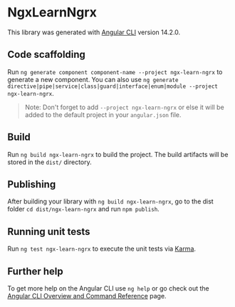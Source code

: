 # NgxLearnNgrx

This library was generated with [Angular CLI](https://github.com/angular/angular-cli) version 14.2.0.

## Code scaffolding

Run `ng generate component component-name --project ngx-learn-ngrx` to generate a new component. You can also use `ng generate directive|pipe|service|class|guard|interface|enum|module --project ngx-learn-ngrx`.
> Note: Don't forget to add `--project ngx-learn-ngrx` or else it will be added to the default project in your `angular.json` file. 

## Build

Run `ng build ngx-learn-ngrx` to build the project. The build artifacts will be stored in the `dist/` directory.

## Publishing

After building your library with `ng build ngx-learn-ngrx`, go to the dist folder `cd dist/ngx-learn-ngrx` and run `npm publish`.

## Running unit tests

Run `ng test ngx-learn-ngrx` to execute the unit tests via [Karma](https://karma-runner.github.io).

## Further help

To get more help on the Angular CLI use `ng help` or go check out the [Angular CLI Overview and Command Reference](https://angular.io/cli) page.
